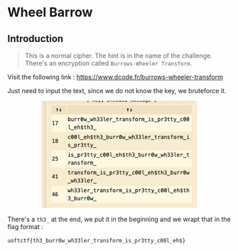 # Wheel Barrow

## Introduction

> This is a normal cipher. The hint is in the name of the challenge. There's an encryption called `Burrows-Wheeler Transform`.

Visit the following link : https://www.dcode.fr/burrows-wheeler-transform

Just need to input the text, since we do not know the key, we bruteforce it.

<p align="center"><img src="img/decryption.png"/></p>

There's a `th3_` at the end, we put it in the beginning and we wrapt that in the flag format :
```
uoftctf{th3_burr0w_wh33ler_transform_is_pr3tty_c00l_eh$}
```